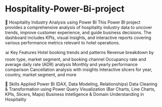 # Hospitality-Power-Bi-project
🏨 Hospitality Industry Analysis using Power BI
    This Power BI project provides a comprehensive analysis of hospitality industry data to uncover trends, improve customer experience, and guide business decisions. The dashboard includes KPIs, visual insights, and interactive reports covering various performance metrics relevant to hotel operations.

📊 Key Features
    Hotel booking trends and patterns
    Revenue breakdown by room type, market segment, and booking channel
    Occupancy rate and average daily rate (ADR) analysis
    Monthly and yearly performance comparison
    Cancellation analysis with insights
    Interactive slicers for year, country, market segment, and more

🎯 Skills Applied
    Power BI (DAX, Data Modeling, Relationships)
    Data Cleaning & Transformation using Power Query
    Visualization (Bar Charts, Line Charts, KPIs, Slicers, Maps)
    Business Intelligence & Domain Understanding in Hospitality
